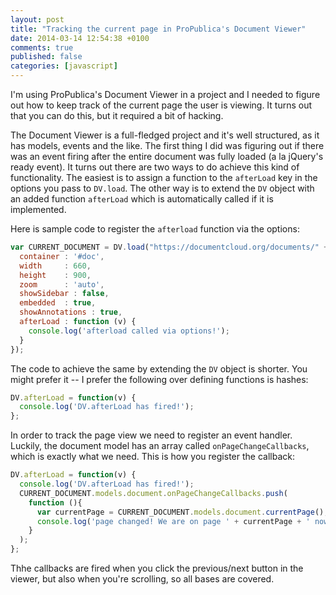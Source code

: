 ```yaml
---
layout: post
title: "Tracking the current page in ProPublica's Document Viewer"
date: 2014-03-14 12:54:38 +0100
comments: true
published: false
categories: [javascript]
---
```

I'm using ProPublica's Document Viewer in a project and I needed to figure out how to keep track of the current page the user is viewing. It turns out that you can do this, but it required a bit of hacking.

The Document Viewer is a full-fledged project and it's well structured, as it has models, events and the like. The first thing I did was figuring out if there was an event firing after the entire document was fully loaded (a la jQuery's ready event). It turns out there are two ways to do achieve this kind of functionality. The easiest is to assign a function to the `afterLoad` key in the options you pass to `DV.load`. The other way is to extend the `DV` object with an added function `afterLoad` which is automatically called if it is implemented. 

Here is sample code to register the `afterload` function via the options:

``` javascript
var CURRENT_DOCUMENT = DV.load("https://documentcloud.org/documents/" + dc_slug + ".js", {
  container : '#doc',
  width     : 660,
  height    : 900,
  zoom      : 'auto',
  showSidebar : false,
  embedded  : true,
  showAnnotations : true,
  afterLoad : function (v) {
    console.log('afterload called via options!');
  }
});
```

The code to achieve the same by extending the `DV` object is shorter. You might prefer it -- I prefer the following over defining functions is hashes:

``` javascript
DV.afterLoad = function(v) {
  console.log('DV.afterLoad has fired!');
};
```

In order to track the page view we need to register an event handler. Luckily, the document model has an array called `onPageChangeCallbacks`, which is exactly what we need. This is how you register the callback:

``` javascript
DV.afterLoad = function(v) {
  console.log('DV.afterLoad has fired!');
  CURRENT_DOCUMENT.models.document.onPageChangeCallbacks.push(
    function (){
      var currentPage = CURRENT_DOCUMENT.models.document.currentPage();
      console.log('page changed! We are on page ' + currentPage + ' now');
    }
  );
};
```

Thhe callbacks are fired when you click the previous/next button in the viewer, but also when you're scrolling, so all bases are covered.